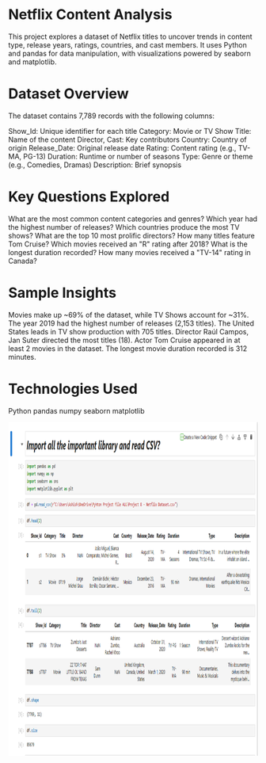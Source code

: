 # Netflix Content Analysis
This project explores a dataset of Netflix titles to uncover trends in content type, release years, ratings, countries, and cast members. It uses Python and pandas for data manipulation, with visualizations powered by seaborn and matplotlib.

# Dataset Overview
The dataset contains 7,789 records with the following columns:

Show_Id: Unique identifier for each title
Category: Movie or TV Show
Title: Name of the content
Director, Cast: Key contributors
Country: Country of origin
Release_Date: Original release date
Rating: Content rating (e.g., TV-MA, PG-13)
Duration: Runtime or number of seasons
Type: Genre or theme (e.g., Comedies, Dramas)
Description: Brief synopsis

# Key Questions Explored
What are the most common content categories and genres?
Which year had the highest number of releases?
Which countries produce the most TV shows?
What are the top 10 most prolific directors?
How many titles feature Tom Cruise?
Which movies received an "R" rating after 2018?
What is the longest duration recorded?
How many movies received a "TV-14" rating in Canada?

# Sample Insights
Movies make up ~69% of the dataset, while TV Shows account for ~31%.
The year 2019 had the highest number of releases (2,153 titles).
The United States leads in TV show production with 705 titles.
Director Raúl Campos, Jan Suter directed the most titles (18).
Actor Tom Cruise appeared in at least 2 movies in the dataset.
The longest movie duration recorded is 312 minutes.

# Technologies Used
Python 
pandas
numpy
seaborn
matplotlib

<img width="1314" height="674" alt="Complete Project SC" src= https://github.com/Ashishhhh2/Data-Analyst-Netflix_dataset/blob/main/Netflix%20Dataset.png/>
